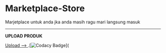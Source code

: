 # Marketplace-Store
Marjetplace untuk anda jka anda masih ragu mari langsung masuk

---

**UPLOAD PRODUK**

[Upload --> ]() .[![Codacy Badge](https://api.codacy.com/project/badge/Grade/d5154652a47442ceb3ae1f4a6ec8f843)](
